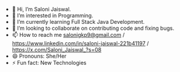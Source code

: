 - 👋 Hi, I’m Saloni Jaiswal.
- 👀 I’m interested in Programming.
- 🌱 I’m currently learning Full Stack Java Development.
- 💞️ I’m looking to collaborate on contributing code and fixing bugs.
- 📫 How to reach me salonigkp9@gmail.com / https://www.linkedin.com/in/saloni-jaiswal-221b41197 / https://x.com/Saloni_Jaiswal_?s=08
- 😄 Pronouns: She/Her
- ⚡ Fun fact: New Technologies

<!---
SaloniJaiswal15/SaloniJaiswal15 is a ✨ special ✨ repository because its `README.md` (this file) appears on your GitHub profile.
You can click the Preview link to take a look at your changes.
--->
